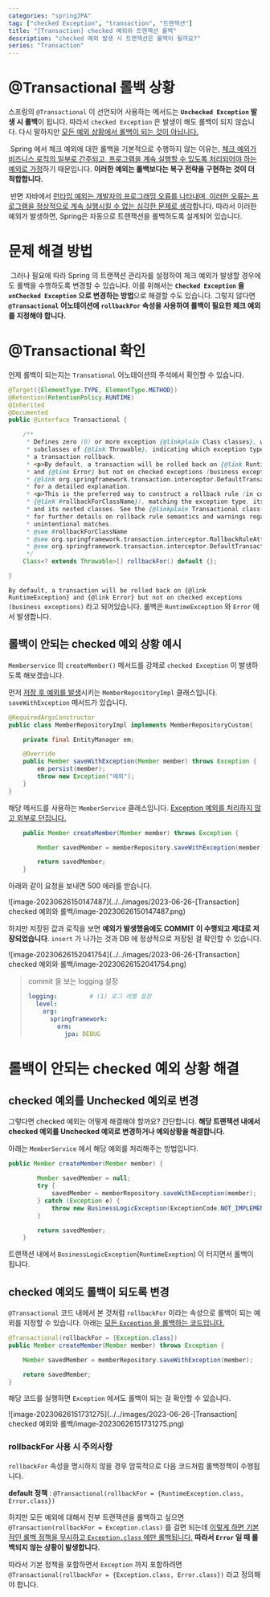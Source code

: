 ```yaml
---
categories: "springJPA"
tag: ["checked Exception", "transaction", "트랜잭션"]
title: "[Transaction] checked 예외와 트랜잭션 롤백"
description: "checked 예외 발생 시 트랜잭션은 롤백이 될까요?"
series: "Transaction"
---
```


# @Transactional 롤백 상황

스프링의 `@Transactional` 이 선언되어 사용하는 메서드는 **`Unchecked Exception` 발생 시 롤백**이 됩니다. 따라서 `checked Exception` 은 발생이 해도 롤백이 되지 않습니다. 다시 말하지만 <u>모든 예외 상황에서 롤백이 되는 것이 아닙니다.</u>

​	Spring 에서 체크 예외에 대한 롤백을 기본적으로 수행하지 않는 이유는, <u>체크 예외가 비즈니스 로직의 일부로 간주되고, 프로그램을 계속 실행할 수 있도록 처리되어야 하는 예외로 가정</u>하기 때문입니다. **이러한 예외는 롤백보다는 복구 전략을 구현하는 것이 더 적합합니다.**

​	반면  자바에서 <u>런타임 예외는 개발자의 프로그래밍 오류를 나타내며, 이러한 오류는 프로그램을 정상적으로 계속 실행시킬 수 없는 심각한 문제로 생각</u>합니다. 따라서 이러한 예외가 발생하면, Spring은 자동으로 트랜잭션을 롤백하도록 설계되어 있습니다.

# 문제 해결 방법

​	그러나 필요에 따라 Spring 의 트랜잭션 관리자를 설정하여 체크 예외가 발생할 경우에도 롤백을 수행하도록 변경할 수 있습니다. 이를 위해서는 **`Checked Exception` 을 `unChecked Exception` 으로 변경하는 방법**으로 해결할 수도 있습니다. 그렇지 않다면 **`@Transactional` 어노테이션에 `rollbackFor` 속성을 사용하여 롤백이 필요한 체크 예외를 지정해야 합니다.**



# @Transactional 확인

언제 롤백이 되는지는 `Transational` 어노테이션의 주석에서 확인할 수 있습니다.

```java
@Target({ElementType.TYPE, ElementType.METHOD})
@Retention(RetentionPolicy.RUNTIME)
@Inherited
@Documented
public @interface Transactional {

	/**
	 * Defines zero (0) or more exception {@linkplain Class classes}, which must be
	 * subclasses of {@link Throwable}, indicating which exception types must cause
	 * a transaction rollback.
	 * <p>By default, a transaction will be rolled back on {@link RuntimeException}
	 * and {@link Error} but not on checked exceptions (business exceptions). See
	 * {@link org.springframework.transaction.interceptor.DefaultTransactionAttribute#rollbackOn(Throwable)}
	 * for a detailed explanation.
	 * <p>This is the preferred way to construct a rollback rule (in contrast to
	 * {@link #rollbackForClassName}), matching the exception type, its subclasses,
	 * and its nested classes. See the {@linkplain Transactional class-level javadocs}
	 * for further details on rollback rule semantics and warnings regarding possible
	 * unintentional matches.
	 * @see #rollbackForClassName
	 * @see org.springframework.transaction.interceptor.RollbackRuleAttribute#RollbackRuleAttribute(Class)
	 * @see org.springframework.transaction.interceptor.DefaultTransactionAttribute#rollbackOn(Throwable)
	 */
	Class<? extends Throwable>[] rollbackFor() default {};

}
```

`By default, a transaction will be rolled back on {@link RuntimeException} and {@link Error} but not on checked exceptions (business exceptions)` 라고 되어있습니다. 롤백은 `RuntimeException` 와 `Error` 에서 발생합니다.

## 롤백이 안되는 checked 예외 상황 예시

`Memberservice` 의 `createMember()` 메서드를 강제로 `checked Exception` 이 발생하도록 해보겠습니다.

먼저 <u>저장 후 예외를 발생</u>시키는 `MemberRepositoryImpl` 클래스입니다. `saveWithException` 메서드가 있습니다.

```java
@RequiredArgsConstructor
public class MemberRepositoryImpl implements MemberRepositoryCustom{

    private final EntityManager em;

    @Override
    public Member saveWithException(Member member) throws Exception {
        em.persist(member);
        throw new Exception("예외");
    }
}
```

해당 메서드를 사용하는 `MemberService` 클래스입니다. <u>Exception 예외를 처리하지 않고 외부로 던집니다.</u>

```java
    public Member createMember(Member member) throws Exception {

        Member savedMember = memberRepository.saveWithException(member);

        return savedMember;
    }
```

아래와 같이 요청을 보내면 500 에러를 받습니다.

![image-20230626150147487](../../images/2023-06-26-[Transaction] checked 예외와 롤백/image-20230626150147487.png)

하지만 저장된 값과 로직을 보면 **예외가 발생했음에도 COMMIT 이 수행되고 제대로 저장되었습니다**. `insert` 가 나가는 것과 DB 에 정상적으로 저장된 걸 확인할 수 있습니다.

![image-20230626152041754](../../images/2023-06-26-[Transaction] checked 예외와 롤백/image-20230626152041754.png)

> commit 을 보는 logging 설정
>
> ```yml
> logging:         # (1) 로그 레벨 설정
>   level:
>     org:
>       springframework:
>         orm:
>           jpa: DEBUG
> ```

# 롤백이 안되는 checked 예외 상황 해결

## checked 예외를 Unchecked 예외로 변경

그렇다면 checked 예외는 어떻게 해결해야 할까요? 간단합니다. **해당 트랜잭션 내에서 checked 예외를 Unchecked 예외로 변경하거나 예외상황을 해결합니다.**

아래는 `MemberService` 에서 해당 예외를 처리해주는 방법입니다.

```java
public Member createMember(Member member) {

        Member savedMember = null;
        try {
            savedMember = memberRepository.saveWithException(member);
        } catch (Exception e) {
            throw new BusinessLogicException(ExceptionCode.NOT_IMPLEMENTATION);
        }

        return savedMember;
    }
```

트랜잭션 내에서 `BusinessLogicException`(`RuntimeExeption`) 이 터지면서 롤백이 됩니다.

## checked 예외도 롤백이 되도록 변경

`@Transactional` 코드 내에서 본 것처럼 `rollbackFor` 이라는 속성으로 롤백이 되는 예외를 지정할 수 있습니다. 아래는 <u>모든 `Exception` 을 롤백하는 코드입니다.</u>

```java
@Transactional(rollbackFor = {Exception.class})
public Member createMember(Member member) throws Exception {

    Member savedMember = memberRepository.saveWithException(member);

    return savedMember;
}
```

해당 코드를 실행하면 `Exception` 에서도 롤백이 되는 걸 확인할 수 있습니다.

![image-20230626151731275](../../images/2023-06-26-[Transaction] checked 예외와 롤백/image-20230626151731275.png)

### rollbackFor 사용 시 주의사항

`rollbackFor` 속성을 명시하지 않을 경우 암묵적으로 다음 코드처럼 롤백정책이 수행됩니다.

**default 정책** : `@Transactional(rollbackFor = {RuntimeException.class, Error.class})`

하지만 모든 예외에 대해서 전부 트랜잭션을 롤백하고 싶으면 `@Transaction(rollbackFor = Exception.class)` 를 걸면 되는데 <u>이렇게 하면 기본적인 롤백 정책을 무시하고 `Exception.class` 에만 롤백됩니다.</u> **따라서 `Error` 일 때 롤백되지 않는 상황이 발생합니다.** 

따라서 기본 정책을 포함하면서 `Exception` 까지 포함하려면 `@Transactional(rollbackFor = {Exception.class, Error.class})` 라고 정의해야 합니다.